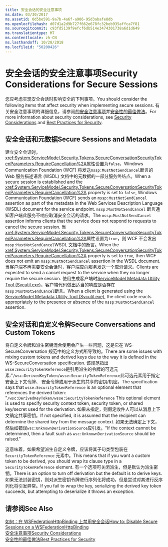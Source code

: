 ```yaml
---
title: 安全会话的安全注意事项
ms.date: 03/30/2017
ms.assetid: 0d5be591-9a7b-4a6f-a906-95d3abafe8db
ms.openlocfilehash: d07d1a2d9b727f662e678fc32beb935affca7f81
ms.sourcegitcommit: c93fd5139f9efcf6db514e3474301738a6d1d649
ms.translationtype: MT
ms.contentlocale: zh-CN
ms.lasthandoff: 10/28/2018
ms.locfileid: "50200426"
---
```

# <a name="security-considerations-for-secure-sessions"></a><span data-ttu-id="860d3-102">安全会话的安全注意事项</span><span class="sxs-lookup"><span data-stu-id="860d3-102">Security Considerations for Secure Sessions</span></span>
<span data-ttu-id="860d3-103">您应考虑实现安全会话时影响安全的下列事项。</span><span class="sxs-lookup"><span data-stu-id="860d3-103">You should consider the following items that affect security when implementing secure sessions.</span></span> <span data-ttu-id="860d3-104">有关安全注意事项的详细信息，请参阅[的安全注意事项](../../../../docs/framework/wcf/feature-details/security-considerations-in-wcf.md)并[安全性的最佳做法](../../../../docs/framework/wcf/feature-details/best-practices-for-security-in-wcf.md)。</span><span class="sxs-lookup"><span data-stu-id="860d3-104">For more information about security considerations, see [Security Considerations](../../../../docs/framework/wcf/feature-details/security-considerations-in-wcf.md) and [Best Practices for Security](../../../../docs/framework/wcf/feature-details/best-practices-for-security-in-wcf.md).</span></span>  
  
## <a name="secure-sessions-and-metadata"></a><span data-ttu-id="860d3-105">安全会话和元数据</span><span class="sxs-lookup"><span data-stu-id="860d3-105">Secure Sessions and Metadata</span></span>  
 <span data-ttu-id="860d3-106">建立安全会话时，<xref:System.ServiceModel.Security.Tokens.SecureConversationSecurityTokenParameters.RequireCancellation%2A>属性设置为`false`，Windows Communication Foundation (WCF) 将发送`mssp:MustNotSendCancel`断言的 Web 服务描述语言 (WSDL) 文档中的元数据的一部分服务终结点。</span><span class="sxs-lookup"><span data-stu-id="860d3-106">When a secure session is established and the <xref:System.ServiceModel.Security.Tokens.SecureConversationSecurityTokenParameters.RequireCancellation%2A> property is set to `false`, Windows Communication Foundation (WCF) sends an `mssp:MustNotSendCancel` assertion as part of the metadata in the Web Services Description Language (WSDL) document for the service endpoint.</span></span> <span data-ttu-id="860d3-107">`mssp:MustNotSendCancel` 断言通知客户端此服务不响应取消安全会话的请求。</span><span class="sxs-lookup"><span data-stu-id="860d3-107">The `mssp:MustNotSendCancel` assertion informs clients that the service does not respond to requests to cancel the secure session.</span></span> <span data-ttu-id="860d3-108">当<xref:System.ServiceModel.Security.Tokens.SecureConversationSecurityTokenParameters.RequireCancellation%2A>属性设置为`true`，则 WCF 不会发出`mssp:MustNotSendCancel`WSDL 文档中的断言。</span><span class="sxs-lookup"><span data-stu-id="860d3-108">When the <xref:System.ServiceModel.Security.Tokens.SecureConversationSecurityTokenParameters.RequireCancellation%2A> property is set to `true`, then WCF does not emit an `mssp:MustNotSendCancel` assertion in the WSDL document.</span></span> <span data-ttu-id="860d3-109">当客户端不再需要安全会话时，客户端应向服务发送一个取消请求。</span><span class="sxs-lookup"><span data-stu-id="860d3-109">Clients are expected to send a cancel request to the service when they no longer require the secure session.</span></span> <span data-ttu-id="860d3-110">使用生成客户端时[ServiceModel Metadata Utility Tool (Svcutil.exe)](../../../../docs/framework/wcf/servicemodel-metadata-utility-tool-svcutil-exe.md)，客户端代码做出适当的响应是否存在`mssp:MustNotSendCancel`断言。</span><span class="sxs-lookup"><span data-stu-id="860d3-110">When a client is generated using the [ServiceModel Metadata Utility Tool (Svcutil.exe)](../../../../docs/framework/wcf/servicemodel-metadata-utility-tool-svcutil-exe.md), the client code reacts appropriately to the presence or absence of the `mssp:MustNotSendCancel` assertion.</span></span>  
  
## <a name="secure-conversations-and-custom-tokens"></a><span data-ttu-id="860d3-111">安全对话和自定义令牌</span><span class="sxs-lookup"><span data-stu-id="860d3-111">Secure Conversations and Custom Tokens</span></span>  
 <span data-ttu-id="860d3-112">将自定义令牌和派生密钥混合使用会产生一些问题，这是它在 WS-SecureConversation 规范中的定义方式所导致的。</span><span class="sxs-lookup"><span data-stu-id="860d3-112">There are some issues with mixing custom tokens and derived keys due to the way it is defined in the WS-SecureConversation specification.</span></span> <span data-ttu-id="860d3-113">该规范指出`wsse:SecurityTokenReference`是引用派生的令牌的可选元素:"`/wsc:DerivedKeyToken/wsse:SecurityTokenReference`此可选元素用于指定安全上下文令牌、 安全令牌或用于派生的共享的密钥/机密。</span><span class="sxs-lookup"><span data-stu-id="860d3-113">The specification says that `wsse:SecurityTokenReference` is an optional element that references the derived token: "`/wsc:DerivedKeyToken/wsse:SecurityTokenReference` This optional element is used to specify security context token, security token, or shared key/secret used for the derivation.</span></span> <span data-ttu-id="860d3-114">如果未指定，则假定收件人可以从消息上下文确定共享密钥。</span><span class="sxs-lookup"><span data-stu-id="860d3-114">If not specified, it is assumed that the recipient can determine the shared key from the message context.</span></span> <span data-ttu-id="860d3-115">如果无法确定上下文，然后如错误`wsc:UnknownDerivationSource`应引发。"</span><span class="sxs-lookup"><span data-stu-id="860d3-115">If the context cannot be determined, then a fault such as `wsc:UnknownDerivationSource` should be raised."</span></span>  
  
 <span data-ttu-id="860d3-116">这意味着，如果希望派生自定义令牌，应该将其子句类型包装在 `SecurityTokenReference` 元素中。</span><span class="sxs-lookup"><span data-stu-id="860d3-116">This means that if you want a custom token to be derived, you should wrap its clause type in a `SecurityTokenReference` element.</span></span> <span data-ttu-id="860d3-117">有一个选项可关闭派生，但是默认为派生密钥。</span><span class="sxs-lookup"><span data-stu-id="860d3-117">There is an option to turn off derivation but the default is to derive keys.</span></span> <span data-ttu-id="860d3-118">如果无法封装密钥，则对派生密钥令牌进行序列化将成功，但是尝试对其进行反序列化将引发异常。</span><span class="sxs-lookup"><span data-stu-id="860d3-118">If you fail to wrap the key, serializing the derived key token succeeds, but attempting to deserialize it throws an exception.</span></span>  
  
## <a name="see-also"></a><span data-ttu-id="860d3-119">请参阅</span><span class="sxs-lookup"><span data-stu-id="860d3-119">See Also</span></span>  
 [<span data-ttu-id="860d3-120">如何：在 WSFederationHttpBinding 上禁用安全会话</span><span class="sxs-lookup"><span data-stu-id="860d3-120">How to: Disable Secure Sessions on a WSFederationHttpBinding</span></span>](../../../../docs/framework/wcf/feature-details/how-to-disable-secure-sessions-on-a-wsfederationhttpbinding.md)  
 [<span data-ttu-id="860d3-121">安全注意事项</span><span class="sxs-lookup"><span data-stu-id="860d3-121">Security Considerations</span></span>](../../../../docs/framework/wcf/feature-details/security-considerations-in-wcf.md)  
 [<span data-ttu-id="860d3-122">安全性的最佳做法</span><span class="sxs-lookup"><span data-stu-id="860d3-122">Best Practices for Security</span></span>](../../../../docs/framework/wcf/feature-details/best-practices-for-security-in-wcf.md)
